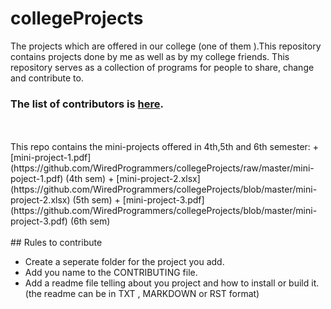 # collegeProjects

The projects which are offered in our college (one of them ).This repository contains projects done by me as well as by my college friends. This repository serves as a collection of programs for people to share, change and contribute to.

### The list of contributors is [here](https://github.com/WiredProgrammers/collegeProjects/blob/master/CONTRIBUTING.md).
<br>
<br>
This repo contains the mini-projects offered in 4th,5th and 6th semester:
+ [mini-project-1.pdf](https://github.com/WiredProgrammers/collegeProjects/raw/master/mini-poject-1.pdf) (4th sem)
+ [mini-project-2.xlsx](https://github.com/WiredProgrammers/collegeProjects/blob/master/mini-project-2.xlsx) (5th sem)
+ [mini-project-3.pdf](https://github.com/WiredProgrammers/collegeProjects/blob/master/mini-project-3.pdf) (6th sem)
<br>
<br>
## Rules to contribute

+ Create a seperate folder for the project you add.
+ Add you name to the CONTRIBUTING file.
+ Add a readme file telling about you project and how to install or build it. (the readme can be in TXT , MARKDOWN or RST format)

